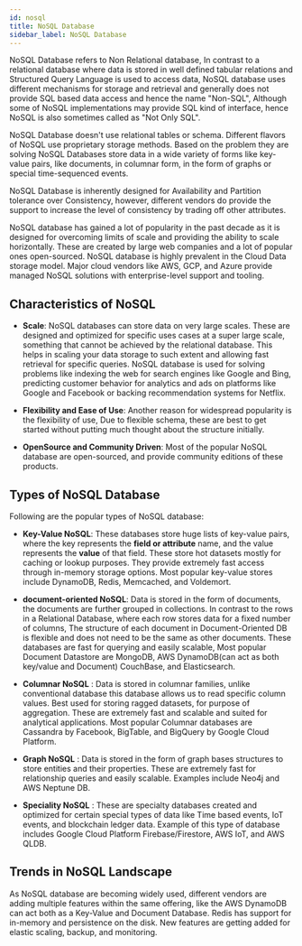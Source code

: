 ```yaml
---
id: nosql
title: NoSQL Database
sidebar_label: NoSQL Database
---
```


NoSQL Database refers to Non Relational database, In contrast to a relational database where data is stored in well defined tabular relations and Structured Query Language is used to access data, NoSQL database uses different mechanisms for storage and retrieval and generally does not provide SQL based data access and hence the name "Non-SQL", Although some of NoSQL implementations may provide SQL kind of interface, hence NoSQL is also sometimes called as "Not Only SQL".

NoSQL Database doesn't use relational tables or schema. Different flavors of NoSQL use proprietary storage methods. Based on the problem they are solving NoSQL Databases store data in a wide variety of forms like key-value pairs, like documents, in columnar form, in the form of graphs or special time-sequenced events.

NoSQL Database is inherently designed for Availability and Partition tolerance over Consistency, however, different vendors do provide the support to increase the level of consistency by trading off other attributes.

NoSQL database has gained a lot of popularity in the past decade as it is designed for overcoming limits of scale and providing the ability to scale horizontally. These are created by large web companies and a lot of popular ones open-sourced. NoSQL database is highly prevalent in the Cloud Data storage model. Major cloud vendors like AWS, GCP, and Azure provide managed NoSQL solutions with enterprise-level support and tooling.

## Characteristics of NoSQL

- **Scale**: NoSQL databases can store data on very large scales. These are designed and optimized for specific uses cases at a super large scale, something that cannot be achieved by the relational database. This helps in scaling your data storage to such extent and allowing fast retrieval for specific queries. NoSQL database is used for solving problems like indexing the web for search engines like Google and Bing, predicting customer behavior for analytics and ads on platforms like Google and Facebook or backing recommendation systems for Netflix.

* **Flexibility and Ease of Use**: Another reason for widespread popularity is the flexibility of use, Due to flexible schema, these are best to get started without putting much thought about the structure initially.

* **OpenSource and Community Driven**: Most of the popular NoSQL database are open-sourced, and provide community editions of these products.

## Types of NoSQL Database

Following are the popular types of NoSQL database:

- **Key-Value NoSQL**: These databases store huge lists of key-value pairs, where the key represents the **field or attribute** name, and the value represents the **value** of that field. These store hot datasets mostly for caching or lookup purposes. They provide extremely fast access through in-memory storage options. Most popular key-value stores include DynamoDB, Redis, Memcached, and Voldemort.

- **document-oriented NoSQL**: Data is stored in the form of documents, the documents are further grouped in collections. In contrast to the rows in a Relational Database, where each row stores data for a fixed number of columns, The structure of each document in Document-Oriented DB is flexible and does not need to be the same as other documents. These databases are fast for querying and easily scalable, Most popular Document Datastore are MongoDB, AWS DynamoDB(can act as both key/value and Document) CouchBase, and Elasticsearch.

- **Columnar NoSQL** : Data is stored in columnar families, unlike conventional database this database allows us to read specific column values. Best used for storing ragged datasets, for purpose of aggregation. These are extremely fast and scalable and suited for analytical applications. Most popular Columnar databases are Cassandra by Facebook, BigTable, and BigQuery by Google Cloud Platform.

- **Graph NoSQL** : Data is stored in the form of graph bases structures to store entities and their properties. These are extremely fast for relationship queries and easily scalable. Examples include Neo4j and AWS Neptune DB.

- **Speciality NoSQL** : These are specialty databases created and optimized for certain special types of data like Time based events, IoT events, and blockchain ledger data.
  Example of this type of database includes Google Cloud Platform Firebase/Firestore, AWS IoT, and AWS QLDB.

## Trends in NoSQL Landscape

As NoSQL database are becoming widely used, different vendors are adding multiple features within the same offering, like the AWS DynamoDB can act both as a Key-Value and Document Database. Redis has support for in-memory and persistence on the disk. New features are getting added for elastic scaling, backup, and monitoring.
